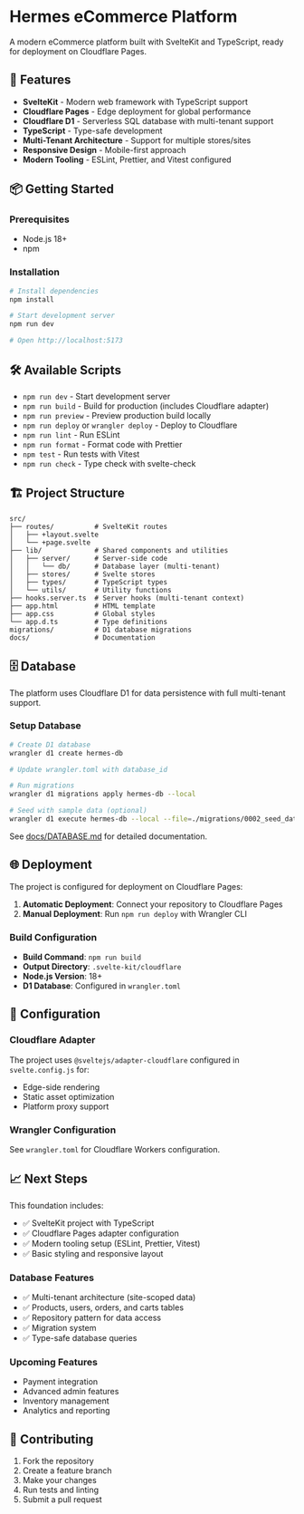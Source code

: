 # Hermes eCommerce Platform

A modern eCommerce platform built with SvelteKit and TypeScript, ready for
deployment on Cloudflare Pages.

## 🚀 Features

- **SvelteKit** - Modern web framework with TypeScript support
- **Cloudflare Pages** - Edge deployment for global performance
- **Cloudflare D1** - Serverless SQL database with multi-tenant support
- **TypeScript** - Type-safe development
- **Multi-Tenant Architecture** - Support for multiple stores/sites
- **Responsive Design** - Mobile-first approach
- **Modern Tooling** - ESLint, Prettier, and Vitest configured

## 📦 Getting Started

### Prerequisites

- Node.js 18+
- npm

### Installation

```bash
# Install dependencies
npm install

# Start development server
npm run dev

# Open http://localhost:5173
```

## 🛠️ Available Scripts

- `npm run dev` - Start development server
- `npm run build` - Build for production (includes Cloudflare adapter)
- `npm run preview` - Preview production build locally
- `npm run deploy` or `wrangler deploy` - Deploy to Cloudflare
- `npm run lint` - Run ESLint
- `npm run format` - Format code with Prettier
- `npm test` - Run tests with Vitest
- `npm run check` - Type check with svelte-check

## 🏗️ Project Structure

```
src/
├── routes/          # SvelteKit routes
│   ├── +layout.svelte
│   └── +page.svelte
├── lib/             # Shared components and utilities
│   ├── server/      # Server-side code
│   │   └── db/      # Database layer (multi-tenant)
│   ├── stores/      # Svelte stores
│   ├── types/       # TypeScript types
│   └── utils/       # Utility functions
├── hooks.server.ts  # Server hooks (multi-tenant context)
├── app.html         # HTML template
├── app.css          # Global styles
└── app.d.ts         # Type definitions
migrations/          # D1 database migrations
docs/                # Documentation
```

## 🗄️ Database

The platform uses Cloudflare D1 for data persistence with full multi-tenant support.

### Setup Database

```bash
# Create D1 database
wrangler d1 create hermes-db

# Update wrangler.toml with database_id

# Run migrations
wrangler d1 migrations apply hermes-db --local

# Seed with sample data (optional)
wrangler d1 execute hermes-db --local --file=./migrations/0002_seed_data.sql
```

See [docs/DATABASE.md](docs/DATABASE.md) for detailed documentation.

## 🌐 Deployment

The project is configured for deployment on Cloudflare Pages:

1. **Automatic Deployment**: Connect your repository to Cloudflare Pages
2. **Manual Deployment**: Run `npm run deploy` with Wrangler CLI

### Build Configuration

- **Build Command**: `npm run build`
- **Output Directory**: `.svelte-kit/cloudflare`
- **Node.js Version**: 18+
- **D1 Database**: Configured in `wrangler.toml`

## 🔧 Configuration

### Cloudflare Adapter

The project uses `@sveltejs/adapter-cloudflare` configured in `svelte.config.js`
for:

- Edge-side rendering
- Static asset optimization
- Platform proxy support

### Wrangler Configuration

See `wrangler.toml` for Cloudflare Workers configuration.

## 📈 Next Steps

This foundation includes:

- ✅ SvelteKit project with TypeScript
- ✅ Cloudflare Pages adapter configuration
- ✅ Modern tooling setup (ESLint, Prettier, Vitest)
- ✅ Basic styling and responsive layout

### Database Features

- ✅ Multi-tenant architecture (site-scoped data)
- ✅ Products, users, orders, and carts tables
- ✅ Repository pattern for data access
- ✅ Migration system
- ✅ Type-safe database queries

### Upcoming Features

- Payment integration
- Advanced admin features
- Inventory management
- Analytics and reporting

## 🤝 Contributing

1. Fork the repository
2. Create a feature branch
3. Make your changes
4. Run tests and linting
5. Submit a pull request

